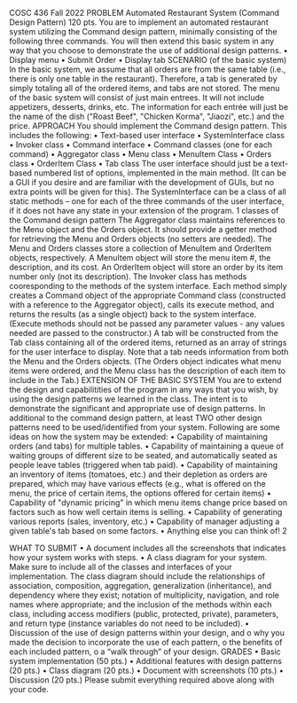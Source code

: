 COSC 436 Fall 2022
PROBLEM
Automated Restaurant System (Command Design Pattern)
120 pts.
You are to implement an automated restaurant system utilizing the Command design pattern, minimally consisting of the following three commands. You will then extend this basic system in any way that you choose to demonstrate the use of additional design patterns.
• Display menu
• Submit Order
• Display tab
SCENARIO (of the basic system)
In the basic system, we assume that all orders are from the same table (i.e., there is only one table in the restaurant). Therefore, a tab is generated by simply totaling all of the ordered items, and tabs are not stored.
The menu of the basic system will consist of just main entrees. It will not include appetizers, desserts, drinks, etc. The information for each entrée will just be the name of the dish ("Roast Beef", "Chicken Korma", "Jiaozi", etc.) and the price.
APPROACH
You should implement the Command design pattern. This includes the following:
• Text-based user interface
• SystemInterface class
• Invoker class
• Command interface
• Command classes (one for each command)
• Aggregator class
• Menu class
• MenuItem Class
• Orders class
• OrderItem Class
• Tab class
The user interface should just be a text-based numbered list of options, implemented in the main method. (It can be a GUI if you desire and are familiar with the development of GUIs, but no extra points will be given for this).
The SystemInterface can be a class of all static methods – one for each of the three commands of the user interface, if it does not have any state in your extension of the program.
1
classes of the Command design pattern
The Aggregator class maintains references to the Menu object and the Orders object. It should provide a getter method for retrieving the Menu and Orders objects (no setters are needed). The Menu and Orders classes store a collection of MenuItem and OrderItem objects, respectively. A MenuItem object will store the menu item #, the description, and its cost. An OrderItem object will store an order by its item number only (not its description).
The Invoker class has methods cooresponding to the methods of the system interface. Each method simply creates a Command object of the appropriate Command class (constructed with a reference to the Aggregator object), calls its execute method, and returns the results (as a single object) back to the system interface. (Execute methods should not be passed any parameter values - any values needed are passed to the constructor.)
A tab will be constructed from the Tab class containing all of the ordered items, returned as an array of strings for the user interface to display. Note that a tab needs information from both the Menu and the Orders objects. (The Orders object indicates what menu items were ordered, and the Menu class has the description of each item to include in the Tab.)
EXTENSION OF THE BASIC SYSTEM
You are to extend the design and capabilitities of the program in any ways that you wish, by using the design patterns we learned in the class. The intent is to demonstrate the significant and appropriate use of design patterns. In additional to the command design pattern, at least TWO other design patterns need to be used/identified from your system.
Following are some ideas on how the system may be extended:
• Capability of maintaining orders (and tabs) for multiple tables.
• Capability of maintaining a queue of waiting groups of different size to be seated, and
automatically seated as people leave tables (triggered when tab paid).
• Capability of maintaining an inventory of items (tomatoes, etc.) and their depletion as
orders are prepared, which may have various effects (e.g., what is offered on the menu,
the price of certain items, the options offered for certain items)
• Capability of "dynamic pricing" in which menu items change price based on factors such as
how well certain items is selling.
• Capability of generating various reports (sales, inventory, etc.)
• Capability of manager adjusting a given table's tab based on some factors.
• Anything else you can think of!
2

WHAT TO SUBMIT
• A document includes all the screenshots that indicates how your system works with steps.
• A class diagram for your system. Make sure to include all of the classes and interfaces of your implementation. The class diagram should include the relationships of association, composition, aggregation, generalization (inheritance), and dependency where they exist; notation of multiplicity, navigation, and role names where appropriate; and the inclusion of the methods within each class, including access modifiers (public, protected, private), parameters, and return type (instance variables do not need to be included).
• Discussion of the use of design patterns within your design, and
o why you made the decision to incorporate the use of each pattern, o the benefits of each included pattern,
o a “walk through” of your design.
GRADES
• Basic system implementation (50 pts.)
• Additional features with design patterns (20 pts.)
• Class diagram (20 pts.)
• Document with screenshots (10 pts.)
• Discussion (20 pts.)
Please submit everything required above along with your code.